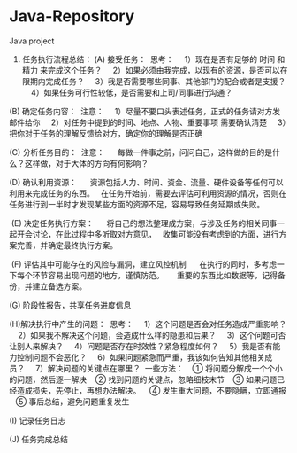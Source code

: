 # Java-Repository
Java project

1. 任务执行流程总结：
  (A) 接受任务：
  思考：
      1）现在是否有足够的 时间 和 精力 来完成这个任务？
      2）如果必须由我完成，以现有的资源，是否可以在限期内完成任务？
      3）我是否需要哪些同事、其他部门的配合或者是支援？
      4）如果任务可行性较低，是否需要和上司/同事进行沟通？
  
  (B) 确定任务内容：
  注意：
      1）尽量不要口头表述任务，正式的任务请对方发邮件给你
      2）对任务中提到的时间、地点、人物、重要事项 需要确认清楚
      3）把你对于任务的理解反馈给对方，确定你的理解是否正确
      
  (C) 分析任务目的：
  注意：
      每做一件事之前，问问自己，这样做的目的是什么？这样做，对于大体的方向有何影响？
      
  (D) 确认利用资源：
      资源包括人力、时间、资金、流量、硬件设备等任何可以利用来完成任务的东西。
    在任务开始前，需要去评估可利用资源的情况，否则在任务进行到一半时才发现某些方面的资源不足，容易导致任务延期或失败。
 
  (E) 决定任务执行方案：
      将自己的想法整理成方案，与涉及任务的相关同事一起开会讨论，在此过程中多听取对方意见，
    收集可能没有考虑到的方面，进行方案完善，并确定最终执行方案。
  
  (F) 评估其中可能存在的风险与漏洞，建立风控机制
      在执行的同时，多考虑一下每个环节容易出现问题的地方，谨慎防范。
      重要的东西比如数据等，记得备份，并建立备选方案。
  
  (G) 阶段性报告，共享任务进度信息
  
  (H)解决执行中产生的问题：
  思考：
      1）这个问题是否会对任务造成严重影响？
      2）如果我不解决这个问题，会造成什么样的隐患和后果？
      3）这个问题可否让别人来解决？
      4）问题是否存在时效性？紧急程度如何？
      5）我是否有能力控制问题不会恶化？
      6）如果问题紧急而严重，我该如何告知其他相关成员？
      7）解决问题的关键点在哪里？
  一些方法：
    ① 将问题分解成一个个小的问题，然后逐一解决
    ② 找到问题的关键点，忽略细枝末节
    ③ 如果问题已经造成损失，先停止，再想办法解决。
    ④ 发生重大问题，不要隐瞒，立即通报
    ⑤ 事后总结，避免问题重复发生
    
 (I) 记录任务日志
 
 (J) 任务完成总结

